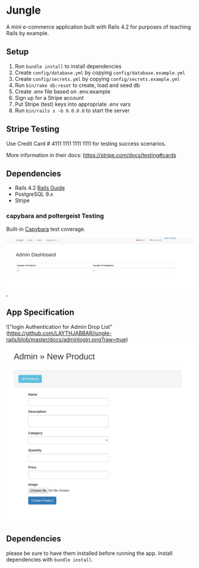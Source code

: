 # Jungle

A mini e-commerce application built with Rails 4.2 for purposes of teaching Rails by example.
 
## Setup

1. Run `bundle install` to install dependencies
2. Create `config/database.yml` by copying `config/database.example.yml`
3. Create `config/secrets.yml` by copying `config/secrets.example.yml`
4. Run `bin/rake db:reset` to create, load and seed db
5. Create .env file based on .env.example
6. Sign up for a Stripe account
7. Put Stripe (test) keys into appropriate .env vars
8. Run `bin/rails s -b 0.0.0.0` to start the server

## Stripe Testing

Use Credit Card # 4111 1111 1111 1111 for testing success scenarios.

More information in their docs: <https://stripe.com/docs/testing#cards>

## Dependencies

* Rails 4.2 [Rails Guide](http://guides.rubyonrails.org/v4.2/)
* PostgreSQL 9.x
* Stripe
 


### capybara and poltergeist Testing

Built-in [Capybara](https://teamcapybara.github.io/capybara/) test coverage.

!["capybara test for product-list-login-and adding products to cart"](https://github.com/LAYTHJABBAR/jungle-rails/blob/master/docs/admin-Dashboard.png?raw=true),


## App Specification
!["login Authentication for Admin Drop List"(https://github.com/LAYTHJABBAR/jungle-rails/blob/master/docs/adminlogin.png?raw=true)
!["Ability to add a new categories and productes to the lists by admin](https://github.com/LAYTHJABBAR/jungle-rails/blob/master/docs/new_product.png?raw=true)
## Dependencies
please be sure to have them installed before running the app.
Install dependencies with `bundle install`.


 

